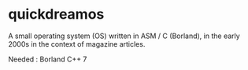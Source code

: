 # quickdreamos

A small operating system (OS) written in ASM / C (Borland), in the early 2000s in the context of magazine articles.

Needed : 
Borland C++ 7
